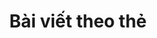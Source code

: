 ---
title: "Bài viết theo thẻ"
permalink: /vi/the/
layout: tags
author_profile: false
lang: vi
sitemap: false
---
